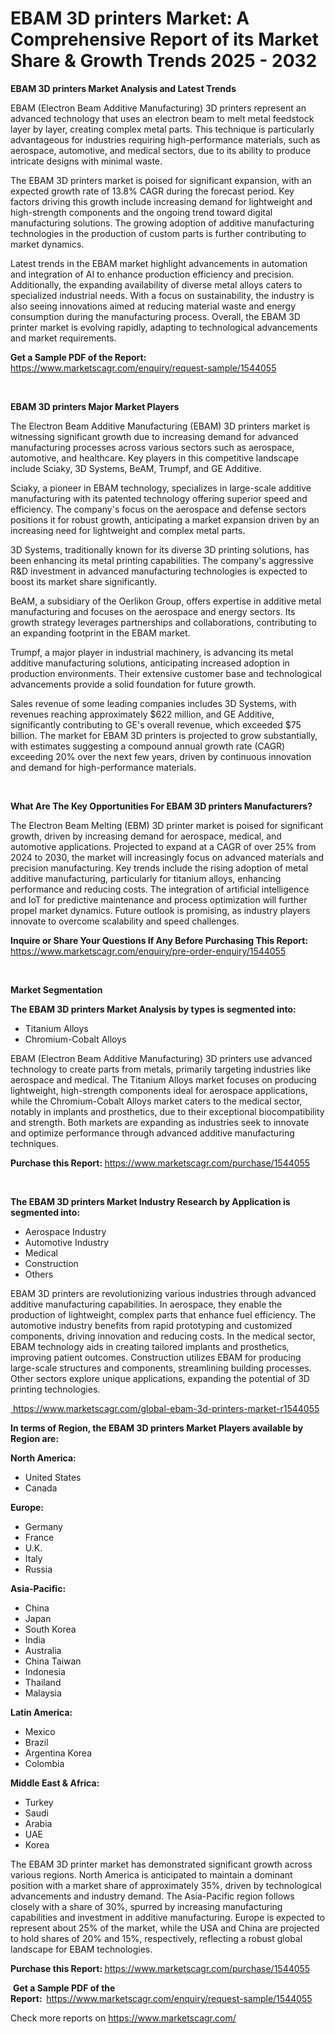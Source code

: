 <p><h1>EBAM 3D printers Market: A Comprehensive Report of its Market Share & Growth Trends 2025 - 2032</h1></p><p><strong>EBAM 3D printers Market Analysis and Latest Trends</strong></p>
<p><p>EBAM (Electron Beam Additive Manufacturing) 3D printers represent an advanced technology that uses an electron beam to melt metal feedstock layer by layer, creating complex metal parts. This technique is particularly advantageous for industries requiring high-performance materials, such as aerospace, automotive, and medical sectors, due to its ability to produce intricate designs with minimal waste.</p><p>The EBAM 3D printers market is poised for significant expansion, with an expected growth rate of 13.8% CAGR during the forecast period. Key factors driving this growth include increasing demand for lightweight and high-strength components and the ongoing trend toward digital manufacturing solutions. The growing adoption of additive manufacturing technologies in the production of custom parts is further contributing to market dynamics.</p><p>Latest trends in the EBAM market highlight advancements in automation and integration of AI to enhance production efficiency and precision. Additionally, the expanding availability of diverse metal alloys caters to specialized industrial needs. With a focus on sustainability, the industry is also seeing innovations aimed at reducing material waste and energy consumption during the manufacturing process. Overall, the EBAM 3D printer market is evolving rapidly, adapting to technological advancements and market requirements.</p></p>
<p><strong>Get a Sample PDF of the Report:&nbsp;</strong> <a href="https://www.marketscagr.com/enquiry/request-sample/1544055?utm_campaign=2449&utm_medium=2&utm_source=Github&utm_content=ia&utm_term=27022025&utm_id=ebam-3d-printers">https://www.marketscagr.com/enquiry/request-sample/1544055</a></p>
<p>&nbsp;</p>
<p><strong>EBAM 3D printers Major Market Players</strong></p>
<p><p>The Electron Beam Additive Manufacturing (EBAM) 3D printers market is witnessing significant growth due to increasing demand for advanced manufacturing processes across various sectors such as aerospace, automotive, and healthcare. Key players in this competitive landscape include Sciaky, 3D Systems, BeAM, Trumpf, and GE Additive.</p><p>Sciaky, a pioneer in EBAM technology, specializes in large-scale additive manufacturing with its patented technology offering superior speed and efficiency. The company's focus on the aerospace and defense sectors positions it for robust growth, anticipating a market expansion driven by an increasing need for lightweight and complex metal parts.</p><p>3D Systems, traditionally known for its diverse 3D printing solutions, has been enhancing its metal printing capabilities. The company's aggressive R&D investment in advanced manufacturing technologies is expected to boost its market share significantly.</p><p>BeAM, a subsidiary of the Oerlikon Group, offers expertise in additive metal manufacturing and focuses on the aerospace and energy sectors. Its growth strategy leverages partnerships and collaborations, contributing to an expanding footprint in the EBAM market.</p><p>Trumpf, a major player in industrial machinery, is advancing its metal additive manufacturing solutions, anticipating increased adoption in production environments. Their extensive customer base and technological advancements provide a solid foundation for future growth.</p><p>Sales revenue of some leading companies includes 3D Systems, with revenues reaching approximately $622 million, and GE Additive, significantly contributing to GE's overall revenue, which exceeded $75 billion. The market for EBAM 3D printers is projected to grow substantially, with estimates suggesting a compound annual growth rate (CAGR) exceeding 20% over the next few years, driven by continuous innovation and demand for high-performance materials.</p></p>
<p>&nbsp;</p>
<p><strong>What Are The Key Opportunities For EBAM 3D printers Manufacturers?</strong></p>
<p><p>The Electron Beam Melting (EBM) 3D printer market is poised for significant growth, driven by increasing demand for aerospace, medical, and automotive applications. Projected to expand at a CAGR of over 25% from 2024 to 2030, the market will increasingly focus on advanced materials and precision manufacturing. Key trends include the rising adoption of metal additive manufacturing, particularly for titanium alloys, enhancing performance and reducing costs. The integration of artificial intelligence and IoT for predictive maintenance and process optimization will further propel market dynamics. Future outlook is promising, as industry players innovate to overcome scalability and speed challenges.</p></p>
<p><strong>Inquire or Share Your Questions If Any Before Purchasing This Report:</strong> <a href="https://www.marketscagr.com/enquiry/pre-order-enquiry/1544055?utm_campaign=2449&utm_medium=2&utm_source=Github&utm_content=ia&utm_term=27022025&utm_id=ebam-3d-printers">https://www.marketscagr.com/enquiry/pre-order-enquiry/1544055</a></p>
<p>&nbsp;</p>
<p><strong>Market Segmentation</strong></p>
<p><strong>The EBAM 3D printers Market Analysis by types is segmented into:</strong></p>
<p><ul><li>Titanium Alloys</li><li>Chromium-Cobalt Alloys</li></ul></p>
<p><p>EBAM (Electron Beam Additive Manufacturing) 3D printers use advanced technology to create parts from metals, primarily targeting industries like aerospace and medical. The Titanium Alloys market focuses on producing lightweight, high-strength components ideal for aerospace applications, while the Chromium-Cobalt Alloys market caters to the medical sector, notably in implants and prosthetics, due to their exceptional biocompatibility and strength. Both markets are expanding as industries seek to innovate and optimize performance through advanced additive manufacturing techniques.</p></p>
<p><strong>Purchase this Report:&nbsp;</strong><a href="https://www.marketscagr.com/purchase/1544055?utm_campaign=2449&utm_medium=2&utm_source=Github&utm_content=ia&utm_term=27022025&utm_id=ebam-3d-printers">https://www.marketscagr.com/purchase/1544055</a></p>
<p>&nbsp;</p>
<p><strong>The EBAM 3D printers Market Industry Research by Application is segmented into:</strong></p>
<p><ul><li>Aerospace Industry</li><li>Automotive Industry</li><li>Medical</li><li>Construction</li><li>Others</li></ul></p>
<p><p>EBAM 3D printers are revolutionizing various industries through advanced additive manufacturing capabilities. In aerospace, they enable the production of lightweight, complex parts that enhance fuel efficiency. The automotive industry benefits from rapid prototyping and customized components, driving innovation and reducing costs. In the medical sector, EBAM technology aids in creating tailored implants and prosthetics, improving patient outcomes. Construction utilizes EBAM for producing large-scale structures and components, streamlining building processes. Other sectors explore unique applications, expanding the potential of 3D printing technologies.</p></p>
<p><a href="https://www.marketscagr.com/global-ebam-3d-printers-market-r1544055?utm_campaign=2449&utm_medium=2&utm_source=Github&utm_content=ia&utm_term=27022025&utm_id=ebam-3d-printers">&nbsp;https://www.marketscagr.com/global-ebam-3d-printers-market-r1544055</a></p>
<p><strong>In terms of Region, the EBAM 3D printers Market Players available by Region are:</strong></p>
<p>
    <p> <strong> North America: </strong>
        <ul>
            <li>United States</li>
            <li>Canada</li>
        </ul>
        </p> 
    <p> <strong> Europe: </strong>
        <ul>
            <li>Germany</li>
            <li>France</li>
            <li>U.K.</li>
            <li>Italy</li>
            <li>Russia</li>
        </ul>
        </p> 
    <p> <strong> Asia-Pacific: </strong>
        <ul>
            <li>China</li>
            <li>Japan</li>
            <li>South Korea</li>
            <li>India</li>
            <li>Australia</li>
            <li>China Taiwan</li>
            <li>Indonesia</li>
            <li>Thailand</li>
            <li>Malaysia</li>
        </ul>
        </p> 
    <p> <strong> Latin America: </strong>
        <ul>
            <li>Mexico</li>
            <li>Brazil</li>
            <li>Argentina Korea</li>
            <li>Colombia</li>
        </ul>
        </p> 
    <p> <strong> Middle East & Africa: </strong>
        <ul>
            <li>Turkey</li>
            <li>Saudi</li>
            <li>Arabia</li>
            <li>UAE</li>
            <li>Korea</li>
        </ul>
    </p>
    </p>
<p><p>The EBAM 3D printer market has demonstrated significant growth across various regions. North America is anticipated to maintain a dominant position with a market share of approximately 35%, driven by technological advancements and industry demand. The Asia-Pacific region follows closely with a share of 30%, spurred by increasing manufacturing capabilities and investment in additive manufacturing. Europe is expected to represent about 25% of the market, while the USA and China are projected to hold shares of 20% and 15%, respectively, reflecting a robust global landscape for EBAM technologies.</p></p>
<p><strong>Purchase this Report: </strong><a href="https://www.marketscagr.com/purchase/1544055?utm_campaign=2449&utm_medium=2&utm_source=Github&utm_content=ia&utm_term=27022025&utm_id=ebam-3d-printers">https://www.marketscagr.com/purchase/1544055</a></p>
<p>&nbsp;<strong>Get a Sample PDF of the Report:&nbsp;&nbsp;</strong><a href="https://www.marketscagr.com/enquiry/request-sample/1544055?utm_campaign=2449&utm_medium=2&utm_source=Github&utm_content=ia&utm_term=27022025&utm_id=ebam-3d-printers">https://www.marketscagr.com/enquiry/request-sample/1544055</a></p>
<p><strong></strong></p>
<p>Check more reports on <a href="https://www.marketscagr.com/?utm_campaign=2449&utm_medium=2&utm_source=Github&utm_content=ia&utm_term=27022025&utm_id=ebam-3d-printers">https://www.marketscagr.com/</a></p>